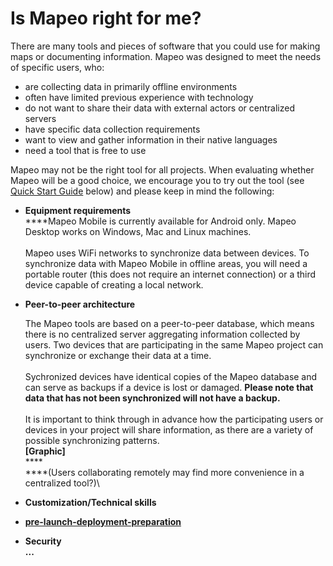 # Is Mapeo right for me?



There are many tools and pieces of software that you could use for making maps or documenting information. Mapeo was designed to meet the needs of specific users, who:

* are collecting data in primarily offline environments
* often have limited previous experience with technology
* do not want to share their data with external actors or centralized servers
* have specific data collection requirements
* want to view and gather information in their native languages
* need a tool that is free to use

Mapeo may not be the right tool for all projects. When evaluating whether Mapeo will be a good choice, we encourage you to try out the tool (see [Quick Start Guide](../getting-started/getting-started.md) below) and please keep in mind the following:

* **Equipment requirements**\
  ****Mapeo Mobile is currently available for Android only. Mapeo Desktop works on Windows, Mac and Linux machines.\
  \
  Mapeo uses WiFi networks to synchronize data between devices. To synchronize data with Mapeo Mobile in offline areas, you will need a portable router (this does not require an internet connection) or a third device capable of creating a local network.
*   **Peer-to-peer architecture**&#x20;

    The Mapeo tools are based on a peer-to-peer database, which means there is no centralized server aggregating information collected by users. Two devices that are participating in the same Mapeo project can synchronize or exchange their data at a time.\
    \
    Sychronized devices have identical copies of the Mapeo database and can serve as backups if a device is lost or damaged. **Please note that data that has not been synchronized will not have a backup.** \
    \
    It is important to think through in advance how the participating users or devices in  your project will share information, as there are a variety of possible synchronizing patterns.\
    **\[Graphic]**\
    ****\
    ****(Users collaborating remotely may find more convenience in a centralized tool?)\

* **Customization/Technical skills**
*   ****[pre-launch-deployment-preparation](../reference-guide/pre-launch-deployment-preparation/ "mention")****


* **Security**\
  **...**

